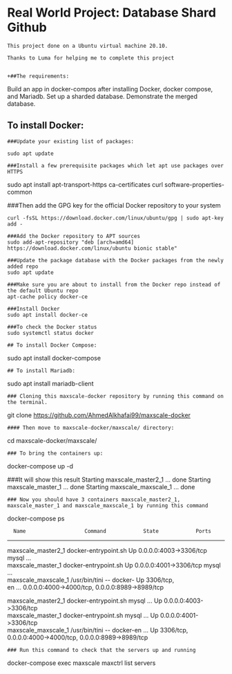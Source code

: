 # Real World Project: Database Shard Github
```
This project done on a Ubuntu virtual machine 20.10.

Thanks to Luma for helping me to complete this project


+##The requirements:
```
Build an app in docker-compos after installing Docker, docker compose, and Mariadb.
Set up a sharded database.
Demonstrate the merged database.
 
## To install Docker:
```
###Update your existing list of packages:

sudo apt update   

###Install a few prerequisite packages which let apt use packages over HTTPS
```
sudo apt install apt-transport-https ca-certificates curl software-properties-common 

###Then add the GPG key for the official Docker repository to your system
```
curl -fsSL https://download.docker.com/linux/ubuntu/gpg | sudo apt-key add -

###Add the Docker repository to APT sources
sudo add-apt-repository "deb [arch=amd64] https://download.docker.com/linux/ubuntu bionic stable"    

###Update the package database with the Docker packages from the newly added repo
sudo apt update    

###Make sure you are about to install from the Docker repo instead of the default Ubuntu repo
apt-cache policy docker-ce

###Install Docker
sudo apt install docker-ce   

###To check the Docker status
sudo systemctl status docker 

## To install Docker Compose:
```
sudo apt install docker-compose
```
## To install Mariadb:
```
sudo apt install mariadb-client
```
### Cloning this maxscale-docker repository by running this command on the terminal.
```
git clone https://github.com/AhmedAlkhafai99/maxscale-docker
```
#### Then move to maxscale-docker/maxscale/ directory:
```
cd maxscale-docker/maxscale/
```
### To bring the containers up:
```
docker-compose up -d

###It will show this result
Starting maxscale_master2_1 ... done
Starting maxscale_master_1  ... done
Starting maxscale_maxscale_1 ... done

```
### Now you should have 3 containers maxscale_master2_1, maxscale_master_1 and maxscale_maxscale_1 by running this command 
```
docker-compose ps

      Name                   Command            State            Ports         
--------------------------------------------------------------------------------
maxscale_master2_1    docker-entrypoint.sh       Up      0.0.0.0:4003->3306/tcp 
                      mysql ...                                                 
maxscale_master_1     docker-entrypoint.sh       Up      0.0.0.0:4001->3306/tcp 
                      mysql ...                                                 
maxscale_maxscale_1   /usr/bin/tini -- docker-   Up      3306/tcp,              
                      en ...                             0.0.0.0:4000->4000/tcp,
                                                         0.0.0.0:8989->8989/tcp 





maxscale_master2_1    docker-entrypoint.sh mysql ...   Up      0.0.0.0:4003->3306/tcp                                  
maxscale_master_1     docker-entrypoint.sh mysql ...   Up      0.0.0.0:4001->3306/tcp                                  
maxscale_maxscale_1   /usr/bin/tini -- docker-en ...   Up      3306/tcp, 0.0.0.0:4000->4000/tcp, 0.0.0.0:8989->8989/tcp

```
### Run this command to check that the servers up and running
```
docker-compose exec maxscale maxctrl list servers
